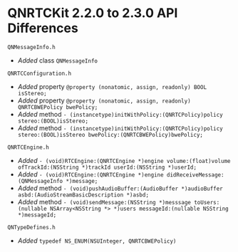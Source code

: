 # QNRTCKit 2.2.0 to 2.3.0 API Differences

```
QNMessageInfo.h
```
- *Added*  class `QNMessageInfo`

```
QNRTCConfiguration.h
```
- *Added*  property `@property (nonatomic, assign, readonly) BOOL isStereo;`
- *Added*  property `@property (nonatomic, assign, readonly) QNRTCBWEPolicy bwePolicy;`
- *Added*  method `- (instancetype)initWithPolicy:(QNRTCPolicy)policy stereo:(BOOL)isStereo;`
- *Added*  method `- (instancetype)initWithPolicy:(QNRTCPolicy)policy stereo:(BOOL)isStereo bwePolicy:(QNRTCBWEPolicy)bwePolicy;`
```
QNRTCEngine.h
```
- *Added*  `- (void)RTCEngine:(QNRTCEngine *)engine volume:(float)volume ofTrackId:(NSString *)trackId userId:(NSString *)userId;`
- *Added*  `- (void)RTCEngine:(QNRTCEngine *)engine didReceiveMessage:(QNMessageInfo *)message;`
- *Added*  method `- (void)pushAudioBuffer:(AudioBuffer *)audioBuffer asbd:(AudioStreamBasicDescription *)asbd;`
- *Added*  method `- (void)sendMessage:(NSString *)messsage toUsers:(nullable NSArray<NSString *> *)users messageId:(nullable NSString *)messageId;`

```
QNTypeDefines.h
```
   
- *Added* `typedef NS_ENUM(NSUInteger, QNRTCBWEPolicy)`

